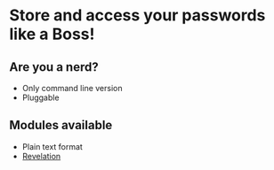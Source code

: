 Store and access your passwords like a Boss!
====

Are you a nerd?
---
* Only command line version
* Pluggable


Modules available
---
* Plain text format
* [Revelation]( http://oss.codepoet.no/revelation/wiki/Home )
